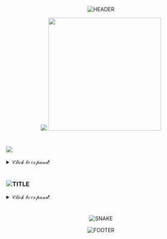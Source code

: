 <div align="center">

![HEADER](https://capsule-render.vercel.app/api?type=waving&section=header&height=85&color=3DA47A)

<div>
	<img src="https://readme-typing-svg.herokuapp.com?font=JetBrains+Mono&duration=2500&color=3DA47A&vCenter=true&multiline=true&width=540&height=420&lines=cat+%3E++README.js;+;const+whoAmI+%3D+%7B;%E2%A0%80%E2%A0%80%E2%A0%80aboutMe%3A+%7B;%E2%A0%80%E2%A0%80%E2%A0%80%E2%A0%80%E2%A0%80%E2%A0%80name%3A+%22Gabriel+Castilho%22%2C;%E2%A0%80%E2%A0%80%E2%A0%80%E2%A0%80%E2%A0%80%E2%A0%80age%3A+23%2C;%E2%A0%80%E2%A0%80%E2%A0%80%E2%A0%80%E2%A0%80%E2%A0%80nationality%3A+%22brazilian%22,;%E2%A0%80%E2%A0%80%E2%A0%80%E2%A0%80%E2%A0%80%E2%A0%80birthplace%3A+%22El%C3%B3i+Mendes%2C+Minas+Gerais%22;%E2%A0%80%E2%A0%80%E2%A0%80%7D%2C;%E2%A0%80%E2%A0%80%E2%A0%80professionalGoals%3A++%5B;%E2%A0%80%E2%A0%80%E2%A0%80%E2%A0%80%E2%A0%80%E2%A0%80%22full+stack+developer%22%2C;%E2%A0%80%E2%A0%80%E2%A0%80%E2%A0%80%E2%A0%80%E2%A0%80%22information+security+analyst%22;%E2%A0%80%E2%A0%80%E2%A0%80%5D;%7D;+;console.log(whoAmI);+">
	<img src="https://media.giphy.com/media/ao9DUiTKH60XS/giphy.gif" width=300>
</div>

#

<div align="left">
	<h3>
		<img src="https://readme-typing-svg.herokuapp.com?font=JetBrains+Mono&size=30&duration=6000&color=3DA47A&vCenter=true&lines=⩾+Skills"/>
	</h3>
	<details>
		<summary>𝒞𝓁𝒾𝒸𝓀 𝓉𝑜 𝑒𝓍𝓅𝒶𝓃𝒹!</summary>
		<div align="center">
			<h3>
				<img src="https://readme-typing-svg.herokuapp.com?font=JetBrains+Mono&size=25&duration=5500&color=3DA47A&center=true&vCenter=true&lines=Unlocked+skills%3A+27%2F139"/>
			</h3>
			<img height="35px" src="https://img.shields.io/badge/2FA-0B0F12?style=flat-square&logo=2fa&logoColor=white"/>
			<img height="35px" src="https://img.shields.io/badge/ADOBE_ACROBAT-0B0F12?style=flat-square&logo=adobeacrobatreader&logoColor=white"/>
			<img height="35px" src="https://img.shields.io/badge/ADOBE_AFTER_EFFECTS-0B0F12?style=flat-square&logo=adobeaftereffects&logoColor=white"/>
			<img height="35px" src="https://img.shields.io/badge/ADOBE_DREAMWEAVER-0B0F12?style=flat-square&logo=adobedreamweaver&logoColor=white"/>
			<img height="35px" src="https://img.shields.io/badge/ADOBE_ILLUSTRATOR-0B0F12?style=flat-square&logo=adobeillustrator&logoColor=white"/>
			<img height="35px" src="https://img.shields.io/badge/ADOBE_PHOTOSHOP-0B0F12?style=flat-square&logo=adobephotoshop&logoColor=white"/>
			<img height="35px" src="https://img.shields.io/badge/ADOBE_PREMIERE_PRO-0B0F12?style=flat-square&logo=adobepremierepro&logoColor=white"/>
			<img height="35px" src="https://img.shields.io/badge/ADOBE_XD-0B0F12?style=flat-square&logo=adobexd&logoColor=white"/>
			<img height="35px" src="https://img.shields.io/badge/ANACONDA-0B0F12?style=flat-square&logo=anaconda&logoColor=white"/>
			<img height="35px" src="https://img.shields.io/badge/ANDROID-0B0F12?style=flat-square&logo=android&logoColor=white"/>
			<img height="35px" src="https://img.shields.io/badge/ANDROID_STUDIO-0B0F12?style=flat-square&logo=androidstudio&logoColor=white"/>
			<img height="35px" src="https://img.shields.io/badge/ANIMATE_CSS-3DA47A?style=flat-square&logo=animatecss&logoColor=white"/>
			<img height="35px" src="https://img.shields.io/badge/APACHE-0B0F12?style=flat-square&logo=apache&logoColor=white"/>
			<img height="35px" src="https://img.shields.io/badge/APACHE_KAFKA-0B0F12?style=flat-square&logo=apachekafka&logoColor=white"/>
			<img height="35px" src="https://img.shields.io/badge/APOLLO_GRAPHQL-0B0F12?style=flat-square&logo=apollo-graphql&logoColor=white"/>
			<img height="35px" src="https://img.shields.io/badge/ARDUINO-0B0F12?style=flat-square&logo=arduino&logoColor=white"/>
			<img height="35px" src="https://img.shields.io/badge/AWS-0B0F12?style=flat-square&logo=amazon-aws&logoColor=white"/>
			<img height="35px" src="https://img.shields.io/badge/AWS_LAMBDA-0B0F12?style=flat-square&logo=amazon-aws&logoColor=white"/>
			<img height="35px" src="https://img.shields.io/badge/AXIOS-0B0F12?style=flat-square&logo=axios&logoColor=white"/>
			<img height="35px" src="https://img.shields.io/badge/BABEL-0B0F12?style=flat-square&logo=babel&logoColor=white"/>
			<img height="35px" src="https://img.shields.io/badge/BDD-0B0F12?style=flat-square&logo=bdd&logoColor=white"/>
			<img height="35px" src="https://img.shields.io/badge/BEM-0B0F12?style=flat-square&logo=bem&logoColor=white"/>
			<img height="35px" src="https://img.shields.io/badge/BOOTSTRAP-3DA47A?style=flat-square&logo=bootstrap&logoColor=white"/>
			<img height="35px" src="https://img.shields.io/badge/BULMA-0B0F12?style=flat-square&logo=bulma&logoColor=white"/>
			<img height="35px" src="https://img.shields.io/badge/CHAKRA_UI-0B0F12?style=flat-square&logo=chakra-ui&logoColor=white"/>
			<img height="35px" src="https://img.shields.io/badge/CHOCOLATEY-0B0F12?style=flat-square&logo=chocolatey&logoColor=white"/>
			<img height="35px" src="https://img.shields.io/badge/CLOUDFLARE-0B0F12?style=flat-square&logo=cloudflare&logoColor=white"/>
			<img height="35px" src="https://img.shields.io/badge/CODACY-0B0F12?style=flat-square&logo=codacy&logoColor=white"/>
			<img height="35px" src="https://img.shields.io/badge/CSS3-3DA47A?style=flat-square&logo=css3&logoColor=whit"/>
			<img height="35px" src="https://img.shields.io/badge/CSS_FLEXBOX-3DA47A?style=flat-square&logo=css-flexbox&logoColor=white"/>
			<img height="35px" src="https://img.shields.io/badge/CSS_GRID-3DA47A?style=flat-square&logo=css-grid&logoColor=white"/>
			<img height="35px" src="https://img.shields.io/badge/CSS_MODULES-0B0F12?style=flat-square&logo=css-modules&logoColor=white"/>
			<img height="35px" src="https://img.shields.io/badge/CYPRESS-0B0F12?style=flat-square&logo=cypress&logoColor=white"/>
			<img height="35px" src="https://img.shields.io/badge/DATADOG-0B0F12?style=flat-square&logo=datadog&logoColor=white"/>
			<img height="35px" src="https://img.shields.io/badge/DDD-0B0F12?style=flat-square&logo=ddd&logoColor=white"/>
			<img height="35px" src="https://img.shields.io/badge/DELPHI-3DA47A?style=flat-square&logo=delphi&logoColor=white"/>
			<img height="35px" src="https://img.shields.io/badge/DENO-0B0F12?style=flat-square&logo=deno&logoColor=white"/>
			<img height="35px" src="https://img.shields.io/badge/DISCORD-3DA47A?style=flat-square&logo=discord&logoColor=white"/>
			<img height="35px" src="https://img.shields.io/badge/DJANGO-0B0F12?style=flat-square&logo=django&logoColor=white"/>
			<img height="35px" src="https://img.shields.io/badge/DOCKER-0B0F12?style=flat-square&logo=docker&logoColor=white"/>
			<img height="35px" src="https://img.shields.io/badge/ELASTICSEARCH-0B0F12?style=flat-square&logo=elasticsearch&logoColor=white"/>
			<img height="35px" src="https://img.shields.io/badge/ELECTRON-0B0F12?style=flat-square&logo=electron&logoColor=white"/>
			<img height="35px" src="https://img.shields.io/badge/ENZYME-0B0F12?style=flat-square&logo=enzyme&logoColor=white"/>
			<img height="35px" src="https://img.shields.io/badge/ESLINT-0B0F12?style=flat-square&logo=eslint&logoColor=white"/>
			<img height="35px" src="https://img.shields.io/badge/EXPRESS.JS-0B0F12?style=flat-square&logo=express&logoColor=white"/>
			<img height="35px" src="https://img.shields.io/badge/FIGMA-0B0F12?style=flat-square&logo=figma&logoColor=white"/>
			<img height="35px" src="https://img.shields.io/badge/FONT_AWESOME-3DA47A?style=flat-square&logo=fontawesome&logoColor=white"/>
			<img height="35px" src="https://img.shields.io/badge/FOUNDATION-0B0F12?style=flat-square&logo=foundation&logoColor=white"/>
			<img height="35px" src="https://img.shields.io/badge/GIT-3DA47A?style=flat-square&logo=git&logoColor=white"/>
			<img height="35px" src="https://img.shields.io/badge/GITHUB-3DA47A?style=flat-square&logo=github&logoColor=white"/>
			<img height="35px" src="https://img.shields.io/badge/GITHUB_ACTIONS-0B0F12?style=flat-square&logo=githubactions&logoColor=white"/>
			<img height="35px" src="https://img.shields.io/badge/GITHUB_PAGES-0B0F12?style=flat-square&logo=github-pages&logoColor=white"/>
			<img height="35px" src="https://img.shields.io/badge/GOOGLE_CHROME-3DA47A?style=flat-square&logo=googlechrome&logoColor=white"/>
			<img height="35px" src="https://img.shields.io/badge/GOOGLE_CLOUD-0B0F12?style=flat-square&logo=googlecloud&logoColor=white"/>
			<img height="35px" src="https://img.shields.io/badge/GRAPHQL-0B0F12?style=flat-square&logo=graphql&logoColor=white"/>
			<img height="35px" src="https://img.shields.io/badge/HEROKU-0B0F12?style=flat-square&logo=heroku&logoColor=white"/>
			<img height="35px" src="https://img.shields.io/badge/HTML5-3DA47A?style=flat-square&logo=html5&logoColor=white"/>
			<img height="35px" src="https://img.shields.io/badge/INSOMNIA-0B0F12?style=flat-square&logo=insomnia&logoColor=white"/>
			<img height="35px" src="https://img.shields.io/badge/IONIC-0B0F12?style=flat-square&logo=ionic&logoColor=white"/>
			<img height="35px" src="https://img.shields.io/badge/IOS-0B0F12?style=flat-square&logo=apple&logoColor=white"/>
			<img height="35px" src="https://img.shields.io/badge/JAVASCRIPT-3DA47A?style=flat-square&logo=javascript&logoColor=white"/>
			<img height="35px" src="https://img.shields.io/badge/JEST-0B0F12?style=flat-square&logo=jest&logoColor=white"/>
			<img height="35px" src="https://img.shields.io/badge/JQUERY-0B0F12?style=flat-square&logo=jquery&logoColor=white"/>
			<img height="35px" src="https://img.shields.io/badge/JSON-3DA47A?style=flat-square&logo=json&logoColor=white"/>
			<img height="35px" src="https://img.shields.io/badge/JWT-0B0F12?style=flat-square&logo=json-web-tokens&logoColor=white"/>
			<img height="35px" src="https://img.shields.io/badge/KALI_LINUX-3DA47A?style=flat-square&logo=kalilinux&logoColor=white"/>
			<img height="35px" src="https://img.shields.io/badge/KANBAN-0B0F12?style=flat-square&logo=kanban&logoColor=white"/>
			<img height="35px" src="https://img.shields.io/badge/KUBERNETES-0B0F12?style=flat-square&logo=kubernetes&logoColor=white"/>
			<img height="35px" src="https://img.shields.io/badge/LINUX-3DA47A?style=flat-square&logo=linux&logoColor=white"/>
			<img height="35px" src="https://img.shields.io/badge/MACOS-0B0F12?style=flat-square&logo=macos&logoColor=white"/>
			<img height="35px" src="https://img.shields.io/badge/MARKDOWN-0B0F12?style=flat-square&logo=markdown&logoColor=white"/>
			<img height="35px" src="https://img.shields.io/badge/MATERIALIZE_CSS-0B0F12?style=flat-square&logo=materialize&logoColor=white"/>
			<img height="35px" src="https://img.shields.io/badge/MATERIAL_UI-0B0F12?style=flat-square&logo=mui&logoColor=white"/>
			<img height="35px" src="https://img.shields.io/badge/MICROSOFT_AZURE-0B0F12?style=flat-square&logo=microsoftazure&logoColor=white"/>
			<img height="35px" src="https://img.shields.io/badge/MICROSOFT_WINDOWS-3DA47A?style=flat-square&logo=windows&logoColor=white"/>
			<img height="35px" src="https://img.shields.io/badge/MIDDLEWARE-0B0F12?style=flat-square&logo=middleware&logoColor=white"/>
			<img height="35px" src="https://img.shields.io/badge/MIGRATIONS-0B0F12?style=flat-square&logo=migrations&logoColor=white"/>
			<img height="35px" src="https://img.shields.io/badge/MIRO-3DA47A?style=flat-square&logo=miro&logoColor=white"/>
			<img height="35px" src="https://img.shields.io/badge/MONGODB-0B0F12?style=flat-square&logo=mongodb&logoColor=white"/>
			<img height="35px" src="https://img.shields.io/badge/MOZILLA_FIREFOX-3DA47A?style=flat-square&logo=firefox&logoColor=white"/>
			<img height="35px" src="https://img.shields.io/badge/MYSQL-0B0F12?style=flat-square&logo=mysql&logoColor=white"/>
			<img height="35px" src="https://img.shields.io/badge/NEST.JS-0B0F12?style=flat-square&logo=nestjs&logoColor=white"/>
			<img height="35px" src="https://img.shields.io/badge/NETLIFY-0B0F12?style=flat-square&logo=netlify&logoColor=white"/>
			<img height="35px" src="https://img.shields.io/badge/NEXT.JS-0B0F12?style=flat-square&logo=next.js&logoColor=white"/>
			<img height="35px" src="https://img.shields.io/badge/NGINX-0B0F12?style=flat-square&logo=nginx&logoColor=white"/>
			<img height="35px" src="https://img.shields.io/badge/NGROK-0B0F12?style=flat-square&logo=ngrok&logoColor=white"/>
			<img height="35px" src="https://img.shields.io/badge/NODE.JS-0B0F12?style=flat-square&logo=node.js&logoColor=white"/>
			<img height="35px" src="https://img.shields.io/badge/NOTION-3DA47A?style=flat-square&logo=notion&logoColor=white"/>
			<img height="35px" src="https://img.shields.io/badge/NPM-0B0F12?style=flat-square&logo=*npm&logoColor=white"/>
			<img height="35px" src="https://img.shields.io/badge/OAUTH2-0B0F12?style=flat-square&logo=oauth2&logoColor=white"/>
			<img height="35px" src="https://img.shields.io/badge/PANDAS-0B0F12?style=flat-square&logo=pandas&logoColor=white"/>
			<img height="35px" src="https://img.shields.io/badge/POSTGRESQL-0B0F12?style=flat-square&logo=postgresql&logoColor=white"/>
			<img height="35px" src="https://img.shields.io/badge/PRETTIER-0B0F12?style=flat-square&logo=prettier&logoColor=white"/>
			<img height="35px" src="https://img.shields.io/badge/PRISMA-0B0F12?style=flat-square&logo=prisma&logoColor=white"/>
			<img height="35px" src="https://img.shields.io/badge/PYTHON-3DA47A?style=flat-square&logo=python&logoColor=white"/>
			<img height="35px" src="https://img.shields.io/badge/RABBITMQ-0B0F12?style=flat-square&logo=rabbitmq&logoColor=white"/>
			<img height="35px" src="https://img.shields.io/badge/RASPBERRY_PI-0B0F12?style=flat-square&logo=raspberrypi&logoColor=white"/>
			<img height="35px" src="https://img.shields.io/badge/REACT-0B0F12?style=flat-square&logo=react&logoColor=white"/>
			<img height="35px" src="https://img.shields.io/badge/REACT_NATIVE-0B0F12?style=flat-square&logo=react&logoColor=white"/>
			<img height="35px" src="https://img.shields.io/badge/REACT_ROUTER-0B0F12?style=flat-square&logo=reactrouter&logoColor=white"/>
			<img height="35px" src="https://img.shields.io/badge/REDIS-0B0F12?style=flat-square&logo=redis&logoColor=white"/>
			<img height="35px" src="https://img.shields.io/badge/REDUX-0B0F12?style=flat-square&logo=redux&logoColor=white"/>
			<img height="35px" src="https://img.shields.io/badge/REST-0B0F12?style=flat-square&logo=rest&logoColor=white"/>
			<img height="35px" src="https://img.shields.io/badge/SAAS-0B0F12?style=flat-square&logo=saas&logoColor=white"/>
			<img height="35px" src="https://img.shields.io/badge/SAFARI-0B0F12?style=flat-square&logo=safari&logoColor=white"/>
			<img height="35px" src="https://img.shields.io/badge/SASS-0B0F12?style=flat-square&logo=sass&logoColor=white"/>
			<img height="35px" src="https://img.shields.io/badge/SCRUM-0B0F12?style=flat-square&logo=scrum&logoColor=white"/>
			<img height="35px" src="https://img.shields.io/badge/SDK-0B0F12?style=flat-square&logo=sdk&logoColor=white"/>
			<img height="35px" src="https://img.shields.io/badge/SELENIUM-0B0F12?style=flat-square&logo=selenium&logoColor=white"/>
			<img height="35px" src="https://img.shields.io/badge/SEO-0B0F12?style=flat-square&logo=seo&logoColor=white"/>
			<img height="35px" src="https://img.shields.io/badge/SERVERLESS-0B0F12?style=flat-square&logo=serverless&logoColor=white"/>
			<img height="35px" src="https://img.shields.io/badge/SHELL_SCRIPT-0B0F12?style=flat-square&logo=gnu-bash&logoColor=white"/>
			<img height="35px" src="https://img.shields.io/badge/SLACK-0B0F12?style=flat-square&logo=slack&logoColor=white"/>
			<img height="35px" src="https://img.shields.io/badge/STORYBOOK-0B0F12?style=flat-square&logo=storybook&logoColor=white"/>
			<img height="35px" src="https://img.shields.io/badge/STYLED_COMPONENTS-0B0F12?style=flat-square&logo=styledcomponents&logoColor=white"/>
			<img height="35px" src="https://img.shields.io/badge/STYLED_JSX-0B0F12?style=flat-square&logo=styled-jsx&logoColor=white"/>
			<img height="35px" src="https://img.shields.io/badge/SWAGGER-0B0F12?style=flat-square&logo=swagger&logoColor=white"/>
			<img height="35px" src="https://img.shields.io/badge/TAILWIND_CSS-0B0F12?style=flat-square&logo=tailwind-css&logoColor=white"/>
			<img height="35px" src="https://img.shields.io/badge/TDD-0B0F12?style=flat-square&logo=tdd&logoColor=white"/>
			<img height="35px" src="https://img.shields.io/badge/TENSORFLOW-0B0F12?style=flat-square&logo=tensorflow&logoColor=white"/>
			<img height="35px" src="https://img.shields.io/badge/TERRAFORM-0B0F12?style=flat-square&logo=terraform&logoColor=white"/>
			<img height="35px" src="https://img.shields.io/badge/TESTING_LIBRARY-0B0F12?style=flat-square&logo=testing-library&logoColor=white"/>
			<img height="35px" src="https://img.shields.io/badge/TOR_BROWSER-3DA47A?style=flat-square&logo=torbrowser&logoColor=white"/>
			<img height="35px" src="https://img.shields.io/badge/TRELLO-3DA47A?style=flat-square&logo=trello&logoColor=white"/>
			<img height="35px" src="https://img.shields.io/badge/TYPEORM-0B0F12?style=flat-square&logo=typeorm&logoColor=white"/>
			<img height="35px" src="https://img.shields.io/badge/TYPESCRIPT-0B0F12?style=flat-square&logo=typescript&logoColor=white"/>
			<img height="35px" src="https://img.shields.io/badge/UBUNTU-0B0F12?style=flat-square&logo=ubuntu&logoColor=white"/>
			<img height="35px" src="https://img.shields.io/badge/UNITY-0B0F12?style=flat-square&logo=unity&logoColor=white"/>
			<img height="35px" src="https://img.shields.io/badge/UNREAL_ENGINE-0B0F12?style=flat-square&logo=unrealengine&logoColor=white"/>
			<img height="35px" src="https://img.shields.io/badge/VIRTUALBOX-3DA47A?style=flat-square&logo=virtualbox&logoColor=white"/>
			<img height="35px" src="https://img.shields.io/badge/VISUAL_STUDIO_CODE-3DA47A?style=flat-square&logo=visualstudiocode&logoColor=white"/>
			<img height="35px" src="https://img.shields.io/badge/VITE-0B0F12?style=flat-square&logo=vite&logoColor=white"/>
			<img height="35px" src="https://img.shields.io/badge/WEBPACK-0B0F12?style=flat-square&logo=webpack&logoColor=white"/>
			<img height="35px" src="https://img.shields.io/badge/WEB_ASSEMBLY-0B0F12?style=flat-square&logo=webassembly&logoColor=white"/>
			<img height="35px" src="https://img.shields.io/badge/WHIMSICAL-3DA47A?style=flat-square&logo=whimsical&logoColor=white"/>
			<img height="35px" src="https://img.shields.io/badge/WORDPRESS-0B0F12?style=flat-square&logo=wordpress&logoColor=white"/>
			<img height="35px" src="https://img.shields.io/badge/XML-0B0F12?style=flat-square&logo=xml&logoColor=white"/>
			<img height="35px" src="https://img.shields.io/badge/YAML-0B0F12?style=flat-square&logo=yaml&logoColor=white"/>
			<img height="35px" src="https://img.shields.io/badge/YARN-3DA47A?style=flat-square&logo=yarn&logoColor=white"/>
		</div>
	</details>
</div>

#

<div align="left">
	<h3>
		<img alt="TITLE" src="https://readme-typing-svg.herokuapp.com?font=JetBrains+Mono&size=30&duration=6000&color=3DA47A&vCenter=true&lines=⩾+Stats"/>
	</h3>
	<details>
		<summary>𝒞𝓁𝒾𝒸𝓀 𝓉𝑜 𝑒𝓍𝓅𝒶𝓃𝒹!</summary>
		<br>
		<div align="center">
			<div>
				<img src="https://github-readme-stats.vercel.app/api?username=castilho-dev&theme=vue-dark&bg_color=0B0F12&hide_border=true&show_icons=true&include_all_commits=true&count_private=true" />
			</div>
			<div>
				<img src="http://github-readme-streak-stats.herokuapp.com?user=castilho-dev&theme=vue-dark&background=0B0F12&hide_border=true&date_format=M%20j%5B%2C%20Y%5D&currStreakNum=DDDDDD&sideNums=DDDDDD&include_all_commits=true&count_private=true" />
			</div>
			<div>
				<img src="https://github-readme-stats.vercel.app/api/top-langs/?username=castilho-dev&theme=vue-dark&bg_color=0B0F12&hide_border=true&show_icons=true&include_all_commits=true&count_private=true" />
			</div>
		</div>
	</details>
</div>

#

![SNAKE](https://github.com/castilho-dev/castilho-dev/blob/output/github-contribution-grid-snake.svg)

![FOOTER](https://capsule-render.vercel.app/api?type=waving&section=footer&height=85&color=3DA47A)

</div>
